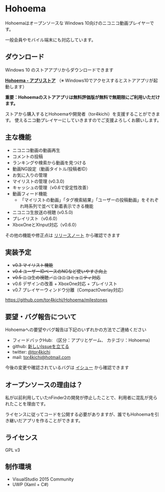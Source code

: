 # Hohoema

Hohoemaはオープンソースな Windows 10向けのニコニコ動画プレイヤーです。

一般会員やモバイル端末にも対応しています。

## ダウンロード

Windows 10 のストアアプリからダウンロードできます

**[Hohoema - アプリストア](https://www.microsoft.com/ja-jp/store/p/hohoema/9nblggh4rxt6)**
（※ Windows10でアクセスするとストアアプリが起動します）


**重要：Hohoemaのストアアプリは無料評価版が無料で無期限にご利用いただけます。**

ストアから購入するとHohoemaや開発者（tor4kichi）を支援することができます。
使えるニコ動プレイヤーにしていきますのでご支援よろしくお願いします。

## 主な機能

* ニコニコ動画の動画再生
* コメントの投稿
* ランキングや検索から動画を見つける
* 動画NG設定（動画タイトル/投稿者ID）
* お気に入りの管理
* マイリストの管理 (v0.3.0)
* キャッシュの管理（v0.6で安定性改善）
* 動画フィード機能
  * 「マイリストの動画」「タグ検索結果」「ユーザーの投稿動画」をそれぞれ時系列で並べて新着表示できる機能
* ニコニコ生放送の視聴 (v0.5.0) 
* プレイリスト（v0.6.0）
* XboxOneとXInput対応（v0.6.0）
 

その他の機能や修正点は [リリースノート](https://github.com/tor4kichi/Hohoema/wiki/%E3%83%AA%E3%83%AA%E3%83%BC%E3%82%B9%E3%83%8E%E3%83%BC%E3%83%88) から確認できます



## 実装予定

* ~~v0.3 マイリスト機能~~
* ~~v0.4 ユーザーIDベースのNGなど使いやすさ向上~~
* ~~v0.5 ニコ生の視聴／ニコニコミュニティ対応~~
* v0.6 デザインの改善 + XboxOne対応 + プレイリスト
* v0.7 プレイヤーウィンドウ分離（CompactOverlay対応）


https://github.com/tor4kichi/Hohoema/milestones

## 要望・バグ報告について

Hohoemaへの要望やバグ報告は下記のいずれかの方法でご連絡ください

* フィードバックHub: （区分：アプリとゲーム、 カテゴリ：Hohoema）
* github: [新しいIssueを立てる](https://github.com/tor4kichi/Hohoema/issues)
* twitter: [@tor4kichi](https://twitter.com/tor4kichi)
* mail: tor4kichi@hotmail.com


今後の変更や確認されているバグは [イシュー](https://github.com/tor4kichi/Hohoema/issues) から確認できます


## オープンソースの理由は？

私が以前利用していたnFinder2の開発が停止したことで、利用者に混乱が見られたことを理由です。

ライセンスに従ってコードを公開する必要がありますが、誰でもHohoemaを引き継いだアプリを作ることができます。


## ライセンス

GPL v3


## 制作環境

* VisualStudio 2015 Community
* UWP (Xaml + C#)

